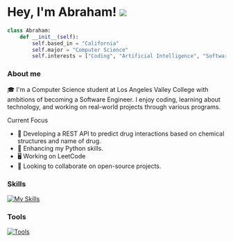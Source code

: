 
Hey, I'm Abraham! ![](https://user-images.githubusercontent.com/18350557/176309783-0785949b-9127-417c-8b55-ab5a4333674e.gif)
============================================================================================================================
```python
class Abraham:
    def __init__(self):
        self.based_in = "California"
        self.major = "Computer Science"
        self.interests = ["Coding", "Artificial Intelligence", "Software Development"]

```
### About me
🎓 I'm a Computer Science student at Los Angeles Valley College with ambitions of becoming a Software Engineer.
 I enjoy coding, learning about technology, and working on real-world projects through various programs.

 Current Focus
* 🔭 Developing a REST API to predict drug interactions based on chemical structures and name of drug.
* 🌱 Enhancing my Python skills.
* 🖥️ Working on LeetCode 
* 👯 Looking to collaborate on open-source projects.

### Skills 

[![My Skills](https://skillicons.dev/icons?i=py,cpp,html,django)](https://skillicons.dev)

### Tools

[![Tools](https://skillicons.dev/icons?i=vscode,postman,notion,apple)](https://skillicons.dev)
